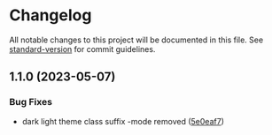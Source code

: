 # Changelog

All notable changes to this project will be documented in this file. See [standard-version](https://github.com/conventional-changelog/standard-version) for commit guidelines.

## 1.1.0 (2023-05-07)

### Bug Fixes

- dark light theme class suffix -mode removed ([5e0eaf7](https://github.com/3bases/notion/commit/5e0eaf78900242974d5dd6a58dd3624757b20cbc))
